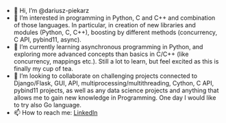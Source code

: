 - 👋 Hi, I’m @dariusz-piekarz
- 👀 I’m interested in programming in Python, C and C++ and combination of those languages. In particular, in creation of new libraries and modules (Python, C, C++), boosting by different methods (concurrency, C API, pybind11, async).
- 🌱 I’m currently learning asynchronous programming in Python, and exploring more advanced concepts than basics in C/C++ (like concurrency, mappings etc.). Still a lot to learn, but feel excited as this is finally my cup of tea.
- 💞️ I’m looking to collaborate on challenging projects connected to Django/Flask, GUI, API, multiprocessing/multithreading, Cython, C API, pybind11 projects, as well as any data science projects and anything that allows me to gain new knowledge in Programming. One day I would like to try also Go language.
- 📫 How to reach me: [LinkedIn](https://www.linkedin.com/in/dariusz-piekarz/)


<!---
dariusz-piekarz/dariusz-piekarz is a ✨ special ✨ repository because its `README.md` (this file) appears on your GitHub profile.
You can click the Preview link to take a look at your changes.
--->

